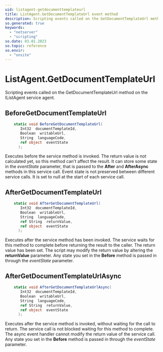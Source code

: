 ```yaml
---
uid: listagent-getdocumenttemplateurl
title: ListAgent.GetDocumentTemplateUrl event method
description: Scripting events called on the GetDocumentTemplateUrl method on the ListAgent service agent.
so.generated: true
keywords:
  - "netserver"
  - "scripting"
so.date: 03.01.2023
so.topic: reference
so.envir:
  - "onsite"
---
```

# ListAgent.GetDocumentTemplateUrl

Scripting events called on the <see cref='M:SuperOffice.CRM.Services.IListAgent.GetDocumentTemplateUrl'>GetDocumentTemplateUrl</see> method on the <see cref='IListAgent'>IListAgent</see>  service agent.

## BeforeGetDocumentTemplateUrl
```cs
    static void BeforeGetDocumentTemplateUrl(
       Int32  documentTemplateId,
       Boolean  writableUrl,
       String  languageCode,
       ref object  eventState
      );
```
Executes before the service method is invoked.
The return value is not calculated yet, so this method can't affect the result.
It can store some state in the *eventState* parameter, that is passed to the **After** and **AfterAsync** methods in this service call.
Event state is not preserved between different service calls. It is set to null at the start of each service call.
## AfterGetDocumentTemplateUrl
```cs
    static void AfterGetDocumentTemplateUrl(
       Int32  documentTemplateId,
       Boolean  writableUrl,
       String  languageCode,
       ref String  returnValue,
       ref object  eventState
      );
```
Executes after the service method has been invoked. The service waits for this method to complete before returning the result to the caller.
The return value has been set. The script may modify the return value by altering the **returnValue** parameter.
Any state you set in the **Before** method is passed in through the *eventState* parameter.
## AfterGetDocumentTemplateUrlAsync
```cs
    static void AfterGetDocumentTemplateUrlAsync(
       Int32  documentTemplateId,
       Boolean  writableUrl,
       String  languageCode,
       ref String  returnValue,
       ref object  eventState
      );
```
Executes after the service method is invoked, without waiting for the call to return.
The service call is not blocked waiting for this method to complete.
The async event handler cannot modify the return value of the service call.
Any state you set in the **Before** method is passed in through the *eventState* parameter.

